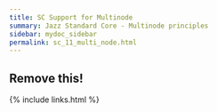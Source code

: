 ```yaml
---
title: SC Support for Multinode
summary: Jazz Standard Core - Multinode principles
sidebar: mydoc_sidebar
permalink: sc_11_multi_node.html
---
```


## Remove this!

{% include links.html %}
